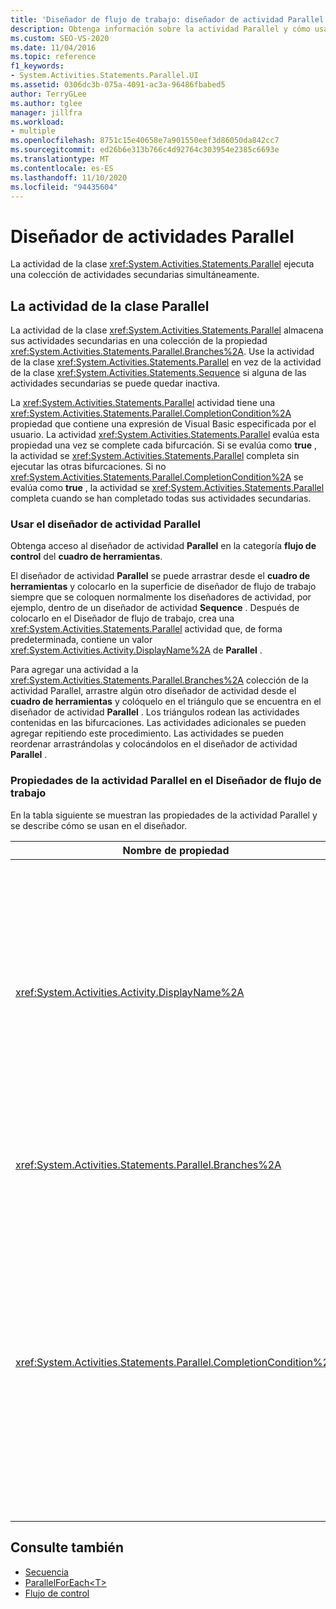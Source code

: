 ```yaml
---
title: 'Diseñador de flujo de trabajo: diseñador de actividad Parallel'
description: Obtenga información sobre la actividad Parallel y cómo usar el diseñador de actividad Parallel para ejecutar una colección de actividades secundarias simultáneamente.
ms.custom: SEO-VS-2020
ms.date: 11/04/2016
ms.topic: reference
f1_keywords:
- System.Activities.Statements.Parallel.UI
ms.assetid: 0306dc3b-075a-4091-ac3a-96486fbabed5
author: TerryGLee
ms.author: tglee
manager: jillfra
ms.workload:
- multiple
ms.openlocfilehash: 8751c15e40658e7a901550eef3d86050da842cc7
ms.sourcegitcommit: ed26b6e313b766c4d92764c303954e2385c6693e
ms.translationtype: MT
ms.contentlocale: es-ES
ms.lasthandoff: 11/10/2020
ms.locfileid: "94435604"
---
```

# <a name="parallel-activity-designer"></a>Diseñador de actividades Parallel

La actividad de la clase <xref:System.Activities.Statements.Parallel> ejecuta una colección de actividades secundarias simultáneamente.

## <a name="the-parallel-activity"></a>La actividad de la clase Parallel

La actividad de la clase <xref:System.Activities.Statements.Parallel> almacena sus actividades secundarias en una colección de la propiedad <xref:System.Activities.Statements.Parallel.Branches%2A>. Use la actividad de la clase <xref:System.Activities.Statements.Parallel> en vez de la actividad de la clase <xref:System.Activities.Statements.Sequence> si alguna de las actividades secundarias se puede quedar inactiva.

La <xref:System.Activities.Statements.Parallel> actividad tiene una <xref:System.Activities.Statements.Parallel.CompletionCondition%2A> propiedad que contiene una expresión de Visual Basic especificada por el usuario. La actividad <xref:System.Activities.Statements.Parallel> evalúa esta propiedad una vez se complete cada bifurcación. Si se evalúa como **true** , la actividad se <xref:System.Activities.Statements.Parallel> completa sin ejecutar las otras bifurcaciones. Si no <xref:System.Activities.Statements.Parallel.CompletionCondition%2A> se evalúa como **true** , la actividad se <xref:System.Activities.Statements.Parallel> completa cuando se han completado todas sus actividades secundarias.

### <a name="using-the-parallel-activity-designer"></a>Usar el diseñador de actividad Parallel

Obtenga acceso al diseñador de actividad **Parallel** en la categoría **flujo de control** del **cuadro de herramientas**.

El diseñador de actividad **Parallel** se puede arrastrar desde el **cuadro de herramientas** y colocarlo en la superficie de diseñador de flujo de trabajo siempre que se coloquen normalmente los diseñadores de actividad, por ejemplo, dentro de un diseñador de actividad **Sequence** . Después de colocarlo en el Diseñador de flujo de trabajo, crea una <xref:System.Activities.Statements.Parallel> actividad que, de forma predeterminada, contiene un valor <xref:System.Activities.Activity.DisplayName%2A> de **Parallel** .

Para agregar una actividad a la <xref:System.Activities.Statements.Parallel.Branches%2A> colección de la actividad Parallel, arrastre algún otro diseñador de actividad desde el **cuadro de herramientas** y colóquelo en el triángulo que se encuentra en el diseñador de actividad **Parallel** . Los triángulos rodean las actividades contenidas en las bifurcaciones. Las actividades adicionales se pueden agregar repitiendo este procedimiento. Las actividades se pueden reordenar arrastrándolas y colocándolos en el diseñador de actividad **Parallel** .

### <a name="parallel-activity-properties-in-the-workflow-designer"></a>Propiedades de la actividad Parallel en el Diseñador de flujo de trabajo

En la tabla siguiente se muestran las propiedades de la actividad Parallel y se describe cómo se usan en el diseñador.

|Nombre de propiedad|Obligatorio|Uso|
|-|--------------|-|
|<xref:System.Activities.Activity.DisplayName%2A>|Falso|Especifica el nombre para mostrar descriptivo del diseñador de actividades en el encabezado. El valor predeterminado es **Parallel**. El valor se puede editar opcionalmente en la cuadrícula de **propiedades** o directamente en el encabezado del diseñador de actividad.|
|<xref:System.Activities.Statements.Parallel.Branches%2A>|True|Contiene la colección de actividades secundarias que se van a ejecutar.|
|<xref:System.Activities.Statements.Parallel.CompletionCondition%2A>|Falso|Se evalúa cuando se completa una bifurcación. Si se evalúa como **true** , se cancelan las bifurcaciones pendientes programadas. Si esta propiedad no se establece o se evalúa como **false** , la actividad se completa cuando se han completado todas sus actividades secundarias. El valor predeterminado es **null**.|

## <a name="see-also"></a>Consulte también

- [Secuencia](../workflow-designer/sequence-activity-designer.md)
- [ParallelForEach\<T>](../workflow-designer/parallelforeach-t-activity-designer.md)
- [Flujo de control](../workflow-designer/control-flow-activity-designers.md)
